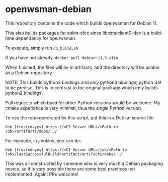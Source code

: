# openwsman-debian
This repository contains the code which builds openwsman for Debian 11.

This also builds packages for sblim-sfcc since libcimcclient0-dev is a build-time dependency for openwsman.

To execute, simply run `do_build.sh`

If you have not already, `docker pull debian:11.5-slim`

When finished, the files will be in artifacts, and the directory will be usable as a Debian repository.

NOTE: This builds python3 bindings and *only* python3 bindings; python 3.9 to be precise. This is in contrast to the original package which only builds python2 bindings.

Pull requests which build for other Python versions would be welcome. My cmake experience is very minimal, thus the single Python version.

To use the repo generated by this script, put this in a Debian source file

```deb [trusted=yes] https://<CI Server URL>/<Path to Job>/artifacts/debs/ ./```

For example, in Jenkins, you can do:

```deb [trusted=yes] https://<CI Server URL>/job/<Path to Job>/lastSuccessfulBuild/artifact/artifacts/debs/ ./```

This was all constructed by someone who is very much a Debian packaging novice, so it is very possible there are some best practices not implemented. Again: PRs welcome!
